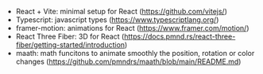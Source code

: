 - React + Vite: minimal setup for React (https://github.com/vitejs/)
- Typescript: javascript types (https://www.typescriptlang.org/)
- framer-motion: animations for React (https://www.framer.com/motion/)
- React Three Fiber: 3D for React (https://docs.pmnd.rs/react-three-fiber/getting-started/introduction)
- maath: math funcitons to animate smoothly the position, rotation or color changes (https://github.com/pmndrs/maath/blob/main/README.md)
